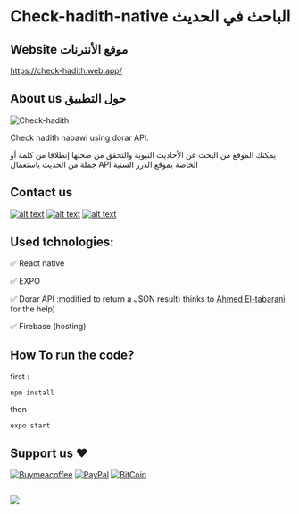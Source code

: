 # Check-hadith-native الباحث في الحديث

## Website موقع الأنترنات
<a href="https://https://check-hadith.web.app/" target="_blank">https://check-hadith.web.app/</a>

## About us حول التطبيق
![Check-hadith](https://adelpro.github.io/check-hadith/images/256x256.png)

Check hadith nabawi using dorar API.

يمكنك الموقع من البحث عن الأحاديث النبوية والتحقق من صحتها إنطلاقا من كلمة أو جملة من الحديث
باستعمال API الخاصة بموقع الدرر السنية
## Contact us
[![alt text][1.1]][1]
[![alt text][2.1]][2]
[![alt text][3.1]][3]

## Used tchnologies:
✅ React native

✅ EXPO

✅ Dorar API :modified to return a JSON result) thinks to [Ahmed El-tabarani](https://github.com/AhmedElTabarani/dorar-hadith-api) 
for the help)

✅ Firebase (hosting)

## How To run the code?
first :
```
npm install
```
then
```
expo start
```
## Support us ❤️
[![Buymeacoffee](https://badgen.net/badge/icon/buymeacoffee?icon=buymeacoffee&label)](https://www.buymeacoffee.com/Adel.benyahia/)
[![PayPal](https://badgen.net/badge/icon/PayPal?icon=https://simpleicons.now.sh/paypal/fff&label)](https://www.paypal.com/paypalme/adelbenyahia)
[![BitCoin](https://badgen.net/badge/icon/bitcoin?icon=bitcoin&label)](bitcoin:1PstR1HYTG8FbVRR7YZhQftYumVAURXuq7?label=Quranipfs&message=Payment%20to%20Quranipfs)
##
![](https://komarev.com/ghpvc/?username=adelpro&style=flat-squar&color=brightgreen)

[1.1]: http://i.imgur.com/tXSoThF.png (twitter)
[2.1]: http://i.imgur.com/P3YfQoD.png (facebook)
[3.1]: http://i.imgur.com/0o48UoR.png (github)

[1]: https://www.twitter.com/adelpro
[2]: https://www.facebook.com/wathakker.wakf
[3]: https://github.com/adelpro/check-hadith-native
